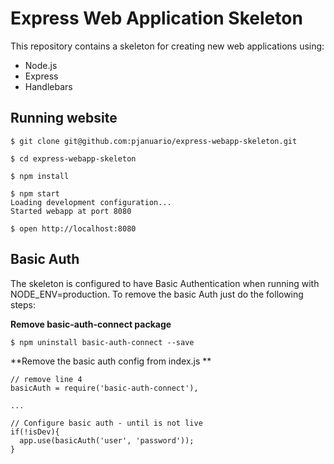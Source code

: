 # Express Web Application Skeleton

This repository contains a skeleton for creating new web applications using:
* Node.js
* Express
* Handlebars

## Running website

    $ git clone git@github.com:pjanuario/express-webapp-skeleton.git

    $ cd express-webapp-skeleton

    $ npm install

    $ npm start
    Loading development configuration...
    Started webapp at port 8080

    $ open http://localhost:8080

## Basic Auth

The skeleton is configured to have Basic Authentication when running with NODE_ENV=production. To remove the basic Auth just do the following steps:

**Remove basic-auth-connect package**


    $ npm uninstall basic-auth-connect --save

**Remove the basic auth config from index.js **


    // remove line 4
    basicAuth = require('basic-auth-connect'),

    ...

    // Configure basic auth - until is not live
    if(!isDev){
      app.use(basicAuth('user', 'password'));
    }
